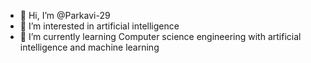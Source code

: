 - 👋 Hi, I’m @Parkavi-29
- 👀 I’m interested in artificial intelligence
- 🌱 I’m currently learning Computer science engineering with artificial intelligence and machine learning
  
<!---
Parkavi-29/Parkavi-29 is a ✨ special ✨ repository because its `README.md` (this file) appears on your GitHub profile.
You can click the Preview link to take a look at your changes.
--->
